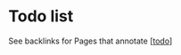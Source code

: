 # Todo list

See backlinks for Pages that annotate [[todo]]

[//begin]: # "Autogenerated link references for markdown compatibility"
[todo]: todo "Todo"
[//end]: # "Autogenerated link references"

